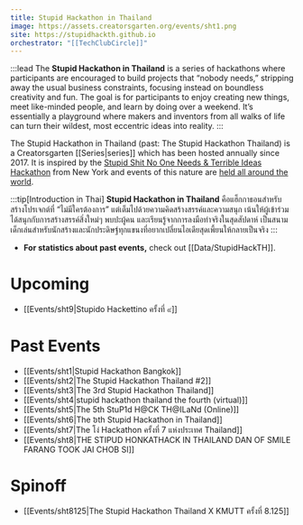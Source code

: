 ```yaml
---
title: Stupid Hackathon in Thailand
image: https://assets.creatorsgarten.org/events/sht1.png
site: https://stupidhackth.github.io
orchestrator: "[[TechClubCircle]]"
---
```


:::lead
The **Stupid Hackathon in Thailand** is a series of hackathons where participants are encouraged to build projects that “nobody needs,” stripping away the usual business constraints, focusing instead on boundless creativity and fun. The goal is for participants to enjoy creating new things, meet like-minded people, and learn by doing over a weekend. It’s essentially a playground where makers and inventors from all walks of life can turn their wildest, most eccentric ideas into reality.
:::

The Stupid Hackathon in Thailand (past: The Stupid Hackathon Thailand) is a Creatorsgarten [[Series|series]] which has been hosted annually since 2017. It is inspired by the [Stupid Shit No One Needs & Terrible Ideas Hackathon](https://stupidhackathon.com/) from New York and events of this nature are [held all around the world](https://gist.github.com/cheeaun/c3fe6cbb11aef1e146a3474dccf63b87).

:::tip[Introduction in Thai]
**Stupid Hackathon in Thailand** คือแฮ็กกาธอนสำหรับสร้างโปรเจกต์ที่ “ไม่มีใครต้องการ” แต่เต็มไปด้วยความคิดสร้างสรรค์และความสนุก เน้นให้ผู้เข้าร่วมได้สนุกกับการสร้างสรรค์สิ่งใหม่ๆ พบปะผู้คน และเรียนรู้จากการลงมือทำจริงในสุดสัปดาห์ เป็นสนามเด็กเล่นสำหรับนักสร้างและนักประดิษฐ์ทุกแขนงที่อยากเปลี่ยนไอเดียสุดเพี้ยนให้กลายเป็นจริง
:::

- **For statistics about past events,** check out [[Data/StupidHackTH]].

# Upcoming
- [[Events/sht9|Stupido Hackettino ครั้งที่ ๙]]

# Past Events
- [[Events/sht1|Stupid Hackathon Bangkok]]
- [[Events/sht2|The Stupid Hackathon Thailand #2]]
- [[Events/sht3|The 3rd Stupid Hackathon Thailand]]
- [[Events/sht4|stupid hackathon thailand the fourth (virtual)]]
- [[Events/sht5|The 5th StuP1d H@CK TH@ILaNd (Online)]]
- [[Events/sht6|The ៦th Stupid Hackathon in Thailand]]
- [[Events/sht7|The โง่ Hackathon ครั้งที่ 7 แห่งประเทศ Thailand]]
- [[Events/sht8|THE STIPUD HONKATHACK IN THAILAND DAN OF SMILE FARANG TOOK JAI CHOB SI]]

# Spinoff
- [[Events/sht8125|The Stupid Hackathon Thailand X KMUTT ครั้งที่ 8.125]]